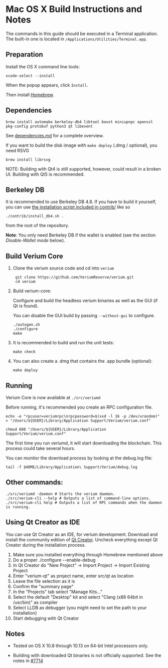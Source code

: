 Mac OS X Build Instructions and Notes
====================================
The commands in this guide should be executed in a Terminal application.
The built-in one is located in `/Applications/Utilities/Terminal.app`.

Preparation
-----------
Install the OS X command line tools:

`xcode-select --install`

When the popup appears, click `Install`.

Then install [Homebrew](https://brew.sh).

Dependencies
----------------------

    brew install automake berkeley-db4 libtool boost miniupnpc openssl pkg-config protobuf python3 qt libevent

See [dependencies.md](dependencies.md) for a complete overview.

If you want to build the disk image with `make deploy` (.dmg / optional), you need RSVG

    brew install librsvg

NOTE: Building with Qt4 is still supported, however, could result in a broken UI. Building with Qt5 is recommended.

Berkeley DB
-----------
It is recommended to use Berkeley DB 4.8. If you have to build it yourself,
you can use [the installation script included in contrib/](/contrib/install_db4.sh)
like so

```shell
./contrib/install_db4.sh .
```

from the root of the repository.

**Note**: You only need Berkeley DB if the wallet is enabled (see the section *Disable-Wallet mode* below).

Build Verium Core
------------------------

1. Clone the verium source code and cd into `verium`

        git clone https://github.com/VeriumReserve/verium.git
        cd verium

2.  Build verium-core:

    Configure and build the headless verium binaries as well as the GUI (if Qt is found).

    You can disable the GUI build by passing `--without-gui` to configure.

        ./autogen.sh
        ./configure
        make

3.  It is recommended to build and run the unit tests:

        make check

4.  You can also create a .dmg that contains the .app bundle (optional):

        make deploy

Running
-------

Verium Core is now available at `./src/veriumd`

Before running, it's recommended you create an RPC configuration file.

    echo -e "rpcuser=veriumrpc\nrpcpassword=$(xxd -l 16 -p /dev/urandom)" > "/Users/${USER}/Library/Application Support/Verium/verium.conf"

    chmod 600 "/Users/${USER}/Library/Application Support/Verium/verium.conf"

The first time you run veriumd, it will start downloading the blockchain. This process could take several hours.

You can monitor the download process by looking at the debug.log file:

    tail -f $HOME/Library/Application\ Support/Verium/debug.log

Other commands:
-------

    ./src/veriumd -daemon # Starts the verium daemon.
    ./src/verium-cli --help # Outputs a list of command-line options.
    ./src/verium-cli help # Outputs a list of RPC commands when the daemon is running.

Using Qt Creator as IDE
------------------------
You can use Qt Creator as an IDE, for verium development.
Download and install the community edition of [Qt Creator](https://www.qt.io/download/).
Uncheck everything except Qt Creator during the installation process.

1. Make sure you installed everything through Homebrew mentioned above
2. Do a proper ./configure --enable-debug
3. In Qt Creator do "New Project" -> Import Project -> Import Existing Project
4. Enter "verium-qt" as project name, enter src/qt as location
5. Leave the file selection as it is
6. Confirm the "summary page"
7. In the "Projects" tab select "Manage Kits..."
8. Select the default "Desktop" kit and select "Clang (x86 64bit in /usr/bin)" as compiler
9. Select LLDB as debugger (you might need to set the path to your installation)
10. Start debugging with Qt Creator

Notes
-----

* Tested on OS X 10.8 through 10.13 on 64-bit Intel processors only.

* Building with downloaded Qt binaries is not officially supported. See the notes in [#7714](https://github.com/bitcoin/bitcoin/issues/7714)
